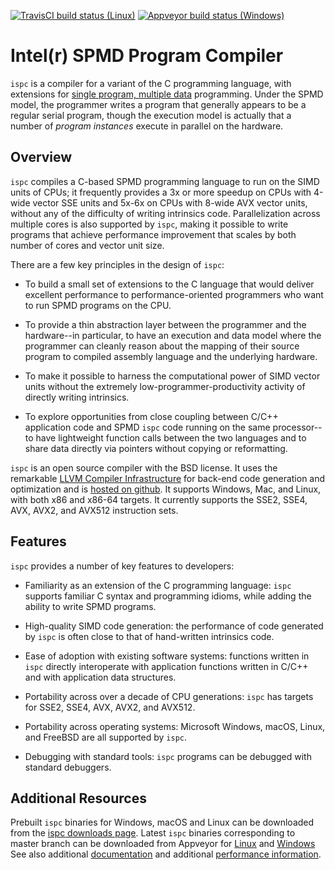[![TravisCI build status (Linux)](https://travis-ci.com/ispc/ispc.svg?branch=master)](https://travis-ci.com/ispc/ispc)
[![Appveyor build status (Windows)](https://ci.appveyor.com/api/projects/status/xfllw9vkp3lj4l0v/branch/master?svg=true)](https://ci.appveyor.com/project/ispc/ispc/branch/master)

Intel(r) SPMD Program Compiler
==============================

``ispc`` is a compiler for a variant of the C programming language, with
extensions for
[single program, multiple data](http://en.wikipedia.org/wiki/SPMD)
programming.  Under the SPMD model,
the programmer writes a program that generally appears to be a regular
serial program, though the execution model is actually that a number of
*program instances* execute in parallel on the hardware.

Overview
--------

``ispc`` compiles a C-based SPMD programming language to run on the SIMD
units of CPUs; it frequently provides a 3x or more speedup on CPUs with
4-wide vector SSE units and 5x-6x on CPUs with 8-wide AVX vector units,
without any of the difficulty of writing intrinsics code.  Parallelization
across multiple cores is also supported by ``ispc``, making it
possible to write programs that achieve performance improvement that scales
by both number of cores and vector unit size.

There are a few key principles in the design of ``ispc``:

  * To build a small set of extensions to the C language that
    would deliver excellent performance to performance-oriented
    programmers who want to run SPMD programs on the CPU.

  * To provide a thin abstraction layer between the programmer
    and the hardware--in particular, to have an execution and
    data model where the programmer can cleanly reason about the
    mapping of their source program to compiled assembly language
    and the underlying hardware.

  * To make it possible to harness the computational power of SIMD
    vector units without the extremely low-programmer-productivity
    activity of directly writing intrinsics.

  * To explore opportunities from close coupling between C/C++
    application code and SPMD ``ispc`` code running on the
    same processor--to have lightweight function calls between
    the two languages and to share data directly via pointers without
    copying or reformatting.

``ispc`` is an open source compiler with the BSD license.  It uses the
remarkable [LLVM Compiler Infrastructure](http://llvm.org) for back-end
code generation and optimization and is [hosted on
github](http://github.com/ispc/ispc). It supports Windows, Mac, and
Linux, with both x86 and x86-64 targets.  It currently supports the SSE2,
SSE4, AVX, AVX2, and AVX512 instruction sets.

Features
--------

``ispc`` provides a number of key features to developers:

  * Familiarity as an extension of the C programming
    language: ``ispc`` supports familiar C syntax and
    programming idioms, while adding the ability to write SPMD
    programs.

  * High-quality SIMD code generation: the performance
    of code generated by ``ispc`` is often close to that of
    hand-written intrinsics code.

  * Ease of adoption with existing software
    systems: functions written in ``ispc`` directly
    interoperate with application functions written in C/C++ and
    with application data structures.
            
  * Portability across over a decade of CPU
    generations: ``ispc`` has targets for SSE2, SSE4, AVX, AVX2, and AVX512.

  * Portability across operating systems: Microsoft
    Windows, macOS, Linux, and FreeBSD are all supported
    by ``ispc``.

  * Debugging with standard tools: ``ispc``
    programs can be debugged with standard debuggers.

Additional Resources
--------------------

Prebuilt ``ispc`` binaries for Windows, macOS and Linux can be downloaded
from the [ispc downloads page](http://ispc.github.com/downloads.html).
Latest ``ispc`` binaries corresponding to master branch can be downloaded
from Appveyor for [Linux](https://ci.appveyor.com/api/projects/ispc/ispc/artifacts/build%2Fispc-trunk-linux.tar.gz?job=Environment%3A%20APPVEYOR_BUILD_WORKER_IMAGE%3DUbuntu1604%2C%20LLVM_VERSION%3Dlatest) and [Windows](https://ci.appveyor.com/api/projects/ispc/ispc/artifacts/build%2Fispc-trunk-windows.zip?job=Environment%3A%20APPVEYOR_BUILD_WORKER_IMAGE%3DVisual%20Studio%202019%2C%20LLVM_VERSION%3Dlatest)
See also additional
[documentation](http://ispc.github.com/documentation.html) and additional
[performance information](http://ispc.github.com/perf.html).
